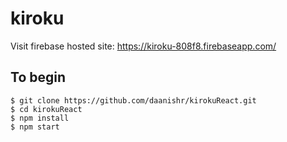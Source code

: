 # kiroku
Visit firebase hosted site: https://kiroku-808f8.firebaseapp.com/

## To begin

    $ git clone https://github.com/daanishr/kirokuReact.git
    $ cd kirokuReact
    $ npm install
    $ npm start

